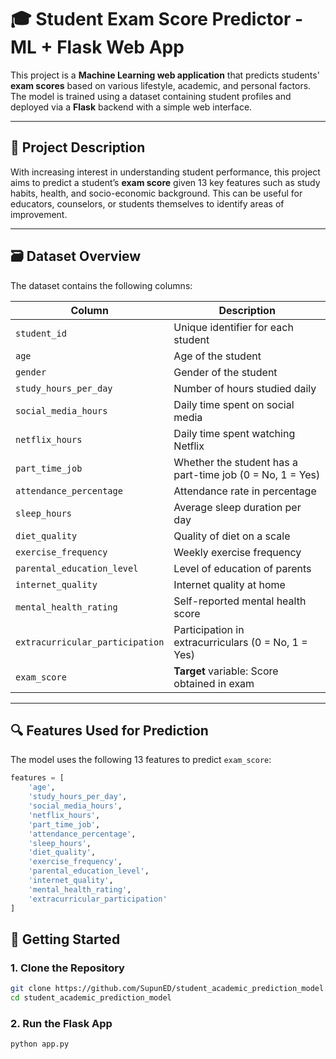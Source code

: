 # 🎓 Student Exam Score Predictor - ML + Flask Web App

This project is a **Machine Learning web application** that predicts students' **exam scores** based on various lifestyle, academic, and personal factors. The model is trained using a dataset containing student profiles and deployed via a **Flask** backend with a simple web interface.

---

## 🧠 Project Description

With increasing interest in understanding student performance, this project aims to predict a student’s **exam score** given 13 key features such as study habits, health, and socio-economic background. This can be useful for educators, counselors, or students themselves to identify areas of improvement.

---

## 🗃️ Dataset Overview

The dataset contains the following columns:

| Column | Description |
|--------|-------------|
| `student_id` | Unique identifier for each student |
| `age` | Age of the student |
| `gender` | Gender of the student |
| `study_hours_per_day` | Number of hours studied daily |
| `social_media_hours` | Daily time spent on social media |
| `netflix_hours` | Daily time spent watching Netflix |
| `part_time_job` | Whether the student has a part-time job (0 = No, 1 = Yes) |
| `attendance_percentage` | Attendance rate in percentage |
| `sleep_hours` | Average sleep duration per day |
| `diet_quality` | Quality of diet on a scale |
| `exercise_frequency` | Weekly exercise frequency |
| `parental_education_level` | Level of education of parents |
| `internet_quality` | Internet quality at home |
| `mental_health_rating` | Self-reported mental health score |
| `extracurricular_participation` | Participation in extracurriculars (0 = No, 1 = Yes) |
| `exam_score` | **Target** variable: Score obtained in exam |

---

## 🔍 Features Used for Prediction

The model uses the following 13 features to predict `exam_score`:

```python
features = [
    'age',
    'study_hours_per_day',
    'social_media_hours',
    'netflix_hours',
    'part_time_job',
    'attendance_percentage',
    'sleep_hours',
    'diet_quality',
    'exercise_frequency',
    'parental_education_level',
    'internet_quality',
    'mental_health_rating',
    'extracurricular_participation'
]
```

## 🚀 Getting Started
###  1. Clone the Repository
```bash
git clone https://github.com/SupunED/student_academic_prediction_model.git
cd student_academic_prediction_model
```
###  2. Run the Flask App
```bash
python app.py
```